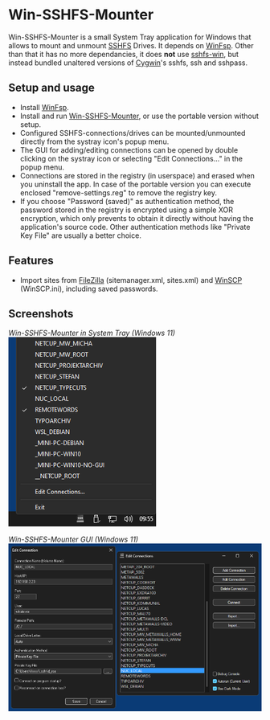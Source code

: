# Win-SSHFS-Mounter

Win-SSHFS-Mounter is a small System Tray application for Windows that allows to mount and unmount [SSHFS](https://github.com/libfuse/sshfs) Drives. It depends on [WinFsp](https://winfsp.dev/). Other than that it has no more dependancies, it does **not** use [sshfs-win](https://github.com/winfsp/sshfs-win), but instead bundled unaltered versions of [Cygwin](https://www.cygwin.com/)'s sshfs, ssh and sshpass.

## Setup and usage

* Install [WinFsp](https://winfsp.dev/).
* Install and run [Win-SSHFS-Mounter](https://github.com/59de44955ebd/Win-SSHFS-Mounter/releases), or use the portable version without setup.
* Configured SSHFS-connections/drives can be mounted/unmounted directly from the systray icon's popup menu.
* The GUI for adding/editing connections can be opened by double clicking on the systray icon or selecting "Edit Connections..." in the popup menu.
* Connections are stored in the registry (in userspace) and erased when you uninstall the app. In case of the portable version you can execute enclosed "remove-settings.reg" to remove the registry key.
* If you choose "Password (saved)" as authentication method, the password stored in the registry is encrypted using a simple XOR encryption, which only prevents to obtain it directly without having the application's source code. Other authentication methods like "Private Key File" are usually a better choice.

## Features

* Import sites from [FileZilla](https://filezilla-project.org/) (sitemanager.xml, sites.xml) and [WinSCP](https://winscp.net/) (WinSCP.ini), including saved passwords.

## Screenshots

*Win-SSHFS-Mounter in System Tray (Windows 11)*  
![Win-SSHFS-Mounter in System Tray](screenshots/systray.png)

*Win-SSHFS-Mounter GUI (Windows 11)*  
![Win-SSHFS-Mounter GUI](screenshots/gui.png)
